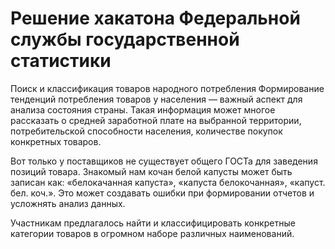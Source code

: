 # Решение хакатона Федеральной службы государственной статистики

Поиск и классификация товаров народного потребления
Формирование тенденций потребления товаров у населения — важный аспект для анализа состояния страны. Такая информация может многое рассказать о средней заработной плате на выбранной территории, потребительской способности населения, количестве покупок конкретных товаров.

Вот только у поставщиков не существует общего ГОСТа для заведения позиций товара. Знакомый нам кочан белой капусты может быть записан как: «белокачанная капуста», «капуста белокочанная», «капуст. бел. коч.». Это может создавать ошибки при формировании отчетов и усложнять анализ данных.

Участникам предлагалось найти и классифицировать конкретные категории товаров в огромном наборе различных наименований.

